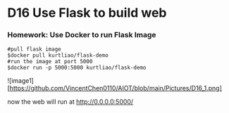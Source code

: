 # D16 Use Flask to build web
### Homework: Use Docker to run Flask Image
```linux
#pull flask image
$docker pull kurtliao/flask-demo 
#run the image at port 5000
$docker run -p 5000:5000 kurtliao/flask-demo
```

![image1][https://github.com/VincentChen0110/AIOT/blob/main/Pictures/D16_1.png]

now the web will run at http://0.0.0.0:5000/
